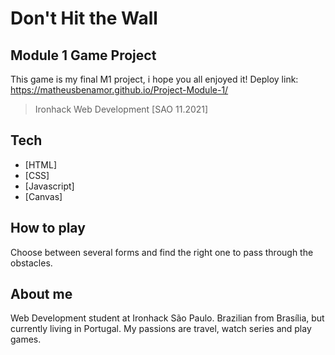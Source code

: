 # Don't Hit the Wall 
## Module 1 Game Project

This game is my final M1 project, i hope you all enjoyed it!
Deploy link: https://matheusbenamor.github.io/Project-Module-1/ 

> Ironhack 
>Web Development
> [SAO 11.2021]


## Tech

- [HTML] 
- [CSS]
- [Javascript] 
- [Canvas]

## How to play

Choose between several forms and find the right one to pass through the obstacles.

## About me
Web Development student at Ironhack São Paulo. Brazilian from Brasília, but currently living in Portugal.
My passions are travel, watch series and play games.